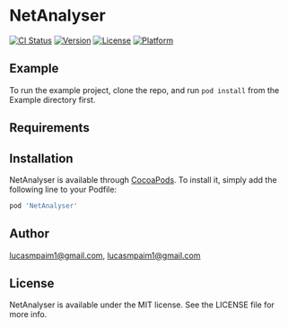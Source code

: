 # NetAnalyser

[![CI Status](https://img.shields.io/travis/lucasmpaim1@gmail.com/NetAnalyser.svg?style=flat)](https://travis-ci.org/lucasmpaim1@gmail.com/NetAnalyser)
[![Version](https://img.shields.io/cocoapods/v/NetAnalyser.svg?style=flat)](https://cocoapods.org/pods/NetAnalyser)
[![License](https://img.shields.io/cocoapods/l/NetAnalyser.svg?style=flat)](https://cocoapods.org/pods/NetAnalyser)
[![Platform](https://img.shields.io/cocoapods/p/NetAnalyser.svg?style=flat)](https://cocoapods.org/pods/NetAnalyser)

## Example

To run the example project, clone the repo, and run `pod install` from the Example directory first.

## Requirements

## Installation

NetAnalyser is available through [CocoaPods](https://cocoapods.org). To install
it, simply add the following line to your Podfile:

```ruby
pod 'NetAnalyser'
```

## Author

lucasmpaim1@gmail.com, lucasmpaim1@gmail.com

## License

NetAnalyser is available under the MIT license. See the LICENSE file for more info.
